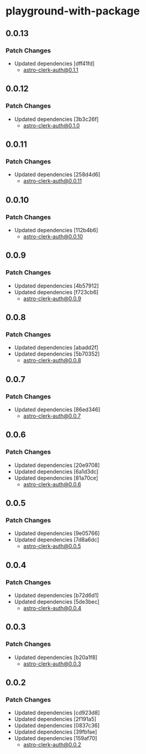 # playground-with-package

## 0.0.13

### Patch Changes

- Updated dependencies [dff41fd]
  - astro-clerk-auth@0.1.1

## 0.0.12

### Patch Changes

- Updated dependencies [3b3c26f]
  - astro-clerk-auth@0.1.0

## 0.0.11

### Patch Changes

- Updated dependencies [258d4d6]
  - astro-clerk-auth@0.0.11

## 0.0.10

### Patch Changes

- Updated dependencies [112b4b6]
  - astro-clerk-auth@0.0.10

## 0.0.9

### Patch Changes

- Updated dependencies [4b57912]
- Updated dependencies [f723cb6]
  - astro-clerk-auth@0.0.9

## 0.0.8

### Patch Changes

- Updated dependencies [abadd2f]
- Updated dependencies [5b70352]
  - astro-clerk-auth@0.0.8

## 0.0.7

### Patch Changes

- Updated dependencies [86ed346]
  - astro-clerk-auth@0.0.7

## 0.0.6

### Patch Changes

- Updated dependencies [20e9708]
- Updated dependencies [6a1d3dc]
- Updated dependencies [81a70ce]
  - astro-clerk-auth@0.0.6

## 0.0.5

### Patch Changes

- Updated dependencies [9e05766]
- Updated dependencies [7d8a6dc]
  - astro-clerk-auth@0.0.5

## 0.0.4

### Patch Changes

- Updated dependencies [b72d6d1]
- Updated dependencies [5de3bec]
  - astro-clerk-auth@0.0.4

## 0.0.3

### Patch Changes

- Updated dependencies [b20a1f8]
  - astro-clerk-auth@0.0.3

## 0.0.2

### Patch Changes

- Updated dependencies [cd923d8]
- Updated dependencies [2f191a5]
- Updated dependencies [0837c36]
- Updated dependencies [39fbfae]
- Updated dependencies [159af70]
  - astro-clerk-auth@0.0.2
